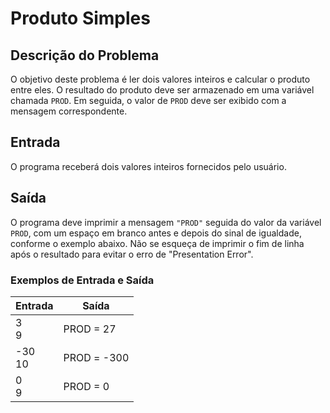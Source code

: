 # Produto Simples
## Descrição do Problema

O objetivo deste problema é ler dois valores inteiros e calcular o produto entre eles. O resultado do produto deve ser armazenado em uma variável chamada `PROD`. Em seguida, o valor de `PROD` deve ser exibido com a mensagem correspondente.

## Entrada

O programa receberá dois valores inteiros fornecidos pelo usuário.

## Saída

O programa deve imprimir a mensagem `"PROD"` seguida do valor da variável `PROD`, com um espaço em branco antes e depois do sinal de igualdade, conforme o exemplo abaixo. Não se esqueça de imprimir o fim de linha após o resultado para evitar o erro de "Presentation Error".

### Exemplos de Entrada e Saída

| Entrada      | Saída        |
|--------------|--------------|
| 3<br>9       | PROD = 27    |
| -30<br>10    | PROD = -300  |
| 0<br>9       | PROD = 0     |
